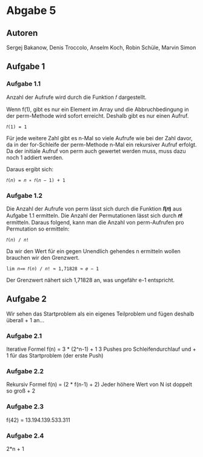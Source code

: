 # Abgabe 5

## Autoren

Sergej Bakanow, Denis Troccolo, Anselm Koch, Robin Schüle, Marvin Simon

## Aufgabe 1

### Aufgabe 1.1

Anzahl der Aufrufe wird durch die Funktion 𝑓 dargestellt.

Wenn f(1), gibt es nur ein Element im Array und die Abbruchbedingung in der perm-Methode
wird sofort erreicht. Deshalb gibt es nur einen Aufruf.

    𝑓(1) = 1

Für jede weitere Zahl gibt es n-Mal so viele Aufrufe wie bei der Zahl davor, da in der for-Schleife der perm-Methode
n-Mal ein rekursiver Aufruf erfolgt. Da der initiale Aufruf von perm
auch gewertet werden muss, muss dazu noch 1 addiert werden.

Daraus ergibt sich:

    𝑓(𝑛) = 𝑛 ∗ 𝑓(𝑛 − 1) + 1

### Aufgabe 1.2

Die Anzahl der Aufrufe von perm lässt sich durch die Funktion **𝑓(𝑛)** aus Aufgabe 1.1
ermitteln. Die Anzahl der Permutationen lässt sich durch **𝑛!** ermitteln. Daraus folgend, kann
man die Anzahl von perm-Aufrufen pro Permutation so ermitteln:

    𝑓(𝑛) / 𝑛!

Da wir den Wert für ein gegen Unendlich gehendes n ermitteln wollen brauchen wir den
Grenzwert.

    lim 𝑛→∞ 𝑓(𝑛) / 𝑛! ≈ 1,71828 ≈ 𝑒 − 1

Der Grenzwert nähert sich 1,71828 an, was ungefähr e-1 entspricht.

## Aufgabe 2

Wir sehen das Startproblem als ein eigenes Teilproblem und fügen deshalb überall + 1 an...

### Aufgabe 2.1
Iterative Formel f(n) = 3 * (2^n-1) + 1
3 Pushes pro Schleifendurchlauf und + 1 für das Startproblem (der erste Push)


### Aufgabe 2.2
Rekursiv Formel f(n) = (2 * f(n-1) + 2)
Jeder höhere Wert von N ist doppelt so groß + 2 

### Aufgabe 2.3
f(42) = 13.194.139.533.311

### Aufgabe 2.4
2*n + 1